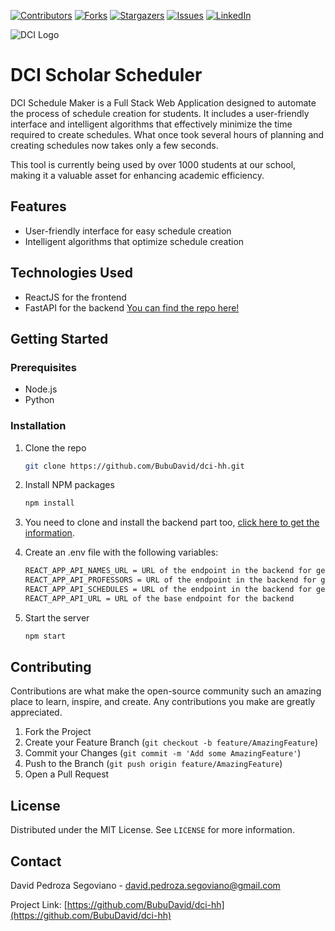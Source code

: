 [![Contributors][contributors-shield]][contributors-url]
[![Forks][forks-shield]][forks-url]
[![Stargazers][stars-shield]][stars-url]
[![Issues][issues-shield]][issues-url]
[![LinkedIn][linkedin-shield]][linkedin-url]


![DCI Logo](https://i.imgur.com/BWjEV8J.png)

# DCI Scholar Scheduler


DCI Schedule Maker is a Full Stack Web Application designed to automate the process of schedule creation for students. It includes a user-friendly interface and intelligent algorithms that effectively minimize the time required to create schedules. What once took several hours of planning and creating schedules now takes only a few seconds.

This tool is currently being used by over 1000 students at our school, making it a valuable asset for enhancing academic efficiency.

## Features

- User-friendly interface for easy schedule creation
- Intelligent algorithms that optimize schedule creation

## Technologies Used

- ReactJS for the frontend
- FastAPI for the backend [You can find the repo here!](https://github.com/BubuDavid/DCI_hacedor_horarios_backend)

## Getting Started

### Prerequisites

- Node.js
- Python

### Installation

1. Clone the repo
   ```sh
   git clone https://github.com/BubuDavid/dci-hh.git
   ```
2. Install NPM packages
   ```sh
   npm install
   ```
3. You need to clone and install the backend part too, [click here to get the information](https://github.com/BubuDavid/DCI_hacedor_horarios_backend).

4. Create an .env file with the following variables:
   ```sh
   REACT_APP_API_NAMES_URL = URL of the endpoint in the backend for getting the names of the subjects.
   REACT_APP_API_PROFESSORS = URL of the endpoint in the backend for getting the names of the professors.
   REACT_APP_API_SCHEDULES = URL of the endpoint in the backend for getting the schedules
   REACT_APP_API_URL = URL of the base endpoint for the backend
   ```

5. Start the server
   ```sh
   npm start
   ```
   

## Contributing

Contributions are what make the open-source community such an amazing place to learn, inspire, and create. Any contributions you make are greatly appreciated.

1. Fork the Project
2. Create your Feature Branch (`git checkout -b feature/AmazingFeature`)
3. Commit your Changes (`git commit -m 'Add some AmazingFeature'`)
4. Push to the Branch (`git push origin feature/AmazingFeature`)
5. Open a Pull Request

## License

Distributed under the MIT License. See `LICENSE` for more information.

## Contact

David Pedroza Segoviano - david.pedroza.segoviano@gmail.com

Project Link: [https://github.com/BubuDavid/dci-hh](https://github.com/BubuDavid/dci-hh)




<!-- MARKDOWN LINKS & IMAGES -->
<!-- https://www.markdownguide.org/basic-syntax/#reference-style-links -->
[contributors-shield]: https://img.shields.io/github/contributors/BubuDavid/dci-hh.svg?style=for-the-badge
[contributors-url]: https://github.com/BubuDavid/dci-hh.git/graphs/contributors
[forks-shield]: https://img.shields.io/github/forks/BubuDavid/dci-hh.svg?style=for-the-badge
[forks-url]: https://github.com/BubuDavid/dci-hh.git/network/members
[stars-shield]: https://img.shields.io/github/stars/BubuDavid/dci-hh.svg?style=for-the-badge
[stars-url]: https://github.com/BubuDavid/dci-hh.git/stargazers
[issues-shield]: https://img.shields.io/github/issues/BubuDavid/dci-hh.svg?style=for-the-badge
[issues-url]: https://github.com/BubuDavid/dci-hh.git/issues
[license-shield]: https://img.shields.io/github/license/BubuDavid/dci-hh.svg?style=for-the-badge
[linkedin-shield]: https://img.shields.io/badge/-LinkedIn-black.svg?style=for-the-badge&logo=linkedin&colorB=555
[linkedin-url]: https://www.linkedin.com/in/davidpedrozasegoviano/
[product-screenshot]: static/images/screenshot.png

